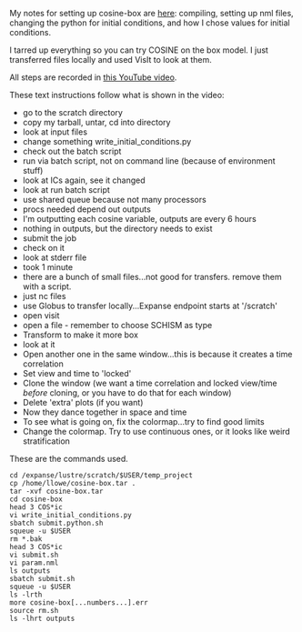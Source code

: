 My notes for setting up cosine-box are [here](https://github.com/oybcst/CGEM/blob/main/cosine.md): compiling, setting up nml files, changing the python for initial conditions, and how I chose values for initial conditions.

I tarred up everything so you can try COSINE on the box model. I just transferred files locally and used VisIt to look at them.

All steps are recorded in [this YouTube video](https://youtu.be/4LH2LzVSkD0).

These text instructions follow what is shown in the video:
- go to the scratch directory
- copy my tarball, untar, cd into directory
- look at input files
- change something write_initial_conditions.py
- check out the batch script
- run via batch script, not on command line (because of environment stuff)
- look at ICs again, see it changed
- look at run batch script
- use shared queue because not many processors
- procs needed depend out outputs
- I'm outputting each cosine variable, outputs are every 6 hours
- nothing in outputs, but the directory needs to exist
- submit the job
- check on it
- look at stderr file
- took 1 minute
- there are a bunch of small files...not good for transfers.  remove them with a script.
- just nc files
- use Globus to transfer locally...Expanse endpoint starts at '/scratch'
- open visit
- open a file - remember to choose SCHISM as type
- Transform to make it more box
- look at it
- Open another one in the same window...this is because it creates a time correlation
- Set view and time to 'locked'
- Clone the window (we want a time correlation and locked view/time *before* cloning, or you have to do that for each window)
- Delete 'extra' plots (if you want)
- Now they dance together in space and time
- To see what is going on, fix the colormap...try to find good limits
- Change the colormap.  Try to use continuous ones, or it looks like weird stratification

These are the commands used.
```
cd /expanse/lustre/scratch/$USER/temp_project
cp /home/llowe/cosine-box.tar .
tar -xvf cosine-box.tar
cd cosine-box
head 3 COS*ic
vi write_initial_conditions.py
sbatch submit.python.sh
squeue -u $USER
rm *.bak
head 3 COS*ic
vi submit.sh
vi param.nml
ls outputs
sbatch submit.sh
squeue -u $USER
ls -lrth
more cosine-box[...numbers...].err
source rm.sh
ls -lhrt outputs
```
